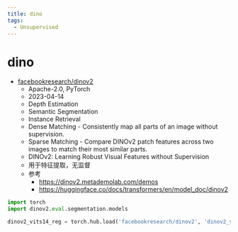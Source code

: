 ```yaml
---
title: dino
tags:
  - Unsupervised
---
```


# dino

- [facebookresearch/dinov2](https://github.com/facebookresearch/dinov2)
  - Apache-2.0, PyTorch
  - 2023-04-14
  - Depth Estimation
  - Semantic Segmentation
  - Instance Retrieval
  - Dense Matching - Consistently map all parts of an image without supervision.
  - Sparse Matching - Compare DINOv2 patch features across two images to match their most similar parts.
  - DINOv2: Learning Robust Visual Features without Supervision
  - 用于特征提取，无监督
  - 参考
    - https://dinov2.metademolab.com/demos
    - https://huggingface.co/docs/transformers/en/model_doc/dinov2

```python
import torch
import dinov2.eval.segmentation.models

dinov2_vits14_reg = torch.hub.load('facebookresearch/dinov2', 'dinov2_vits14_reg')
```
